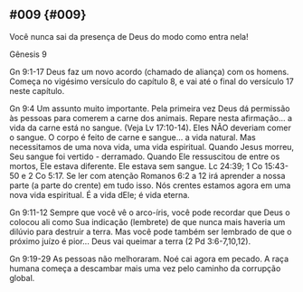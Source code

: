 ## #009 {#009}

Você nunca sai da presença de Deus do modo como entra nela!

Gênesis 9

Gn 9:1-17 Deus faz um novo acordo (chamado de aliança) com os homens. Começa no vigésimo versículo do capítulo 8, e vai até o final do versículo 17 neste capítulo.

Gn 9:4 Um assunto muito importante. Pela primeira vez Deus dá permissão às pessoas para comerem a carne dos animais. Repare nesta afirmação... a vida da carne está no sangue. (Veja Lv 17:10-14). Eles NÃO deveriam comer o sangue. O corpo é feito de carne e sangue... a vida natural. Mas necessitamos de uma nova vida, uma vida espiritual. Quando Jesus morreu, Seu sangue foi vertido - derramado. Quando Ele ressuscitou de entre os mortos, Ele estava diferente. Ele estava sem sangue. Lc 24:39; 1 Co 15:43-50 e 2 Co 5:17\. Se ler com atenção Romanos 6:2 a 12 irá aprender a nossa parte (a parte do crente) em tudo isso. Nós crentes estamos agora em uma nova vida espiritual. É a vida dEle; é vida eterna.

Gn 9:11-12 Sempre que você vê o arco-íris, você pode recordar que Deus o colocou ali como Sua indicação (lembrete) de que nunca mais haveria um dilúvio para destruir a terra. Mas você pode também ser lembrado de que o próximo juízo é pior... Deus vai queimar a terra (2 Pd 3:6-7,10,12).

Gn 9:19-29 As pessoas não melhoraram. Noé cai agora em pecado. A raça humana começa a descambar mais uma vez pelo caminho da corrupção global.